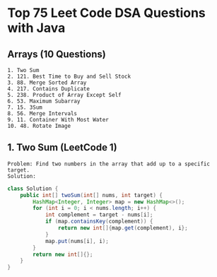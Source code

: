 # Top 75 Leet Code DSA Questions with Java

## Arrays (10 Questions)
    1. Two Sum
    2. 121. Best Time to Buy and Sell Stock
    3. 88. Merge Sorted Array
    4. 217. Contains Duplicate
    5. 238. Product of Array Except Self
    6. 53. Maximum Subarray
    7. 15. 3Sum
    8. 56. Merge Intervals
    9. 11. Container With Most Water
    10. 48. Rotate Image


## 1. Two Sum (LeetCode 1)
    Problem: Find two numbers in the array that add up to a specific target.
    Solution:


```java
class Solution {
    public int[] twoSum(int[] nums, int target) {
        HashMap<Integer, Integer> map = new HashMap<>(); 
        for (int i = 0; i < nums.length; i++) {
            int complement = target - nums[i];
            if (map.containsKey(complement)) {
                return new int[]{map.get(complement), i}; 
            }
            map.put(nums[i], i);
        }
        return new int[]{}; 
    }
}

